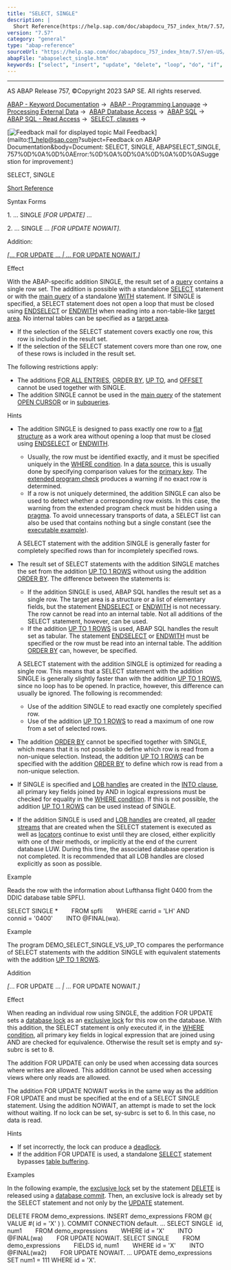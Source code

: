 ```yaml
---
title: "SELECT, SINGLE"
description: |
  Short Reference(https://help.sap.com/doc/abapdocu_757_index_htm/7.57/en-US/abapselect_shortref.htm) Syntax Forms 1. ... SINGLE FOR UPDATE ... 2. ... SINGLE ... FOR UPDATE NOWAIT. Addition: ... FOR UPDATE ...  ... FOR UPDATE NOWAIT.(#!ABAP_ONE_ADD@1@) Effect With the
version: "7.57"
category: "general"
type: "abap-reference"
sourceUrl: "https://help.sap.com/doc/abapdocu_757_index_htm/7.57/en-US/abapselect_single.htm"
abapFile: "abapselect_single.htm"
keywords: ["select", "insert", "update", "delete", "loop", "do", "if", "case", "try", "method", "data", "internal-table", "abapselect", "single"]
---
```


* * *

AS ABAP Release 757, ©Copyright 2023 SAP SE. All rights reserved.

[ABAP - Keyword Documentation](https://help.sap.com/doc/abapdocu_757_index_htm/7.57/en-US/abenabap.htm) →  [ABAP - Programming Language](https://help.sap.com/doc/abapdocu_757_index_htm/7.57/en-US/abenabap_reference.htm) →  [Processing External Data](https://help.sap.com/doc/abapdocu_757_index_htm/7.57/en-US/abenabap_language_external_data.htm) →  [ABAP Database Access](https://help.sap.com/doc/abapdocu_757_index_htm/7.57/en-US/abendb_access.htm) →  [ABAP SQL](https://help.sap.com/doc/abapdocu_757_index_htm/7.57/en-US/abenabap_sql.htm) →  [ABAP SQL - Read Access](https://help.sap.com/doc/abapdocu_757_index_htm/7.57/en-US/abenabap_sql_reading.htm) →  [SELECT, clauses](https://help.sap.com/doc/abapdocu_757_index_htm/7.57/en-US/abenselect_clauses.htm) → 

 [![](Mail.gif?object=Mail.gif&sap-language=EN "Feedback mail for displayed topic") Mail Feedback](mailto:f1_help@sap.com?subject=Feedback on ABAP Documentation&body=Document: SELECT, SINGLE, ABAPSELECT_SINGLE, 757%0D%0A%0D%0AError:%0D%0A%0D%0A%0D%0A%0D%0ASugge
stion for improvement:)

SELECT, SINGLE

[Short Reference](https://help.sap.com/doc/abapdocu_757_index_htm/7.57/en-US/abapselect_shortref.htm)

Syntax Forms

1\. ... SINGLE *\[*FOR UPDATE*\]* ...

2\. ... SINGLE ... *\[*FOR UPDATE NOWAIT*\]*.

Addition:

[*\[*... FOR UPDATE ... *|* ... FOR UPDATE NOWAIT.*\]*](#!ABAP_ONE_ADD@1@)

Effect

With the ABAP-specific addition SINGLE, the result set of a [query](https://help.sap.com/doc/abapdocu_757_index_htm/7.57/en-US/abenquery_glosry.htm "Glossary Entry") contains a single row set. The addition is possible with a standalone [SELECT](https://help.sap.com/doc/abapdocu_757_index_htm/7.57/en-US/abapselect.htm) statement or with the [main query](https://help.sap.com/doc/abapdocu_757_index_htm/7.57/en-US/abenmainquery_glosry.htm "Glossary Entry") of a standalone [WITH](https://help.sap.com/doc/abapdocu_757_index_htm/7.57/en-US/abapwith.htm) statement. If SINGLE is specified, a SELECT statement does not open a loop that must be closed using [ENDSELECT](https://help.sap.com/doc/abapdocu_757_index_htm/7.57/en-US/abapendselect.htm) or [ENDWITH](https://help.sap.com/doc/abapdocu_757_index_htm/7.57/en-US/abapendwith.htm) when reading into a non-table-like [target area](https://help.sap.com/doc/abapdocu_757_index_htm/7.57/en-US/abapinto_clause.htm). No internal tables can be specified as a [target area](https://help.sap.com/doc/abapdocu_757_index_htm/7.57/en-US/abapinto_clause.htm).

-   If the selection of the SELECT statement covers exactly one row, this row is included in the result set.
-   If the selection of the SELECT statement covers more than one row, one of these rows is included in the result set.

The following restrictions apply:

-   The additions [FOR ALL ENTRIES](https://help.sap.com/doc/abapdocu_757_index_htm/7.57/en-US/abenwhere_all_entries.htm), [ORDER BY](https://help.sap.com/doc/abapdocu_757_index_htm/7.57/en-US/abaporderby_clause.htm), [UP TO](https://help.sap.com/doc/abapdocu_757_index_htm/7.57/en-US/abapselect_up_to_offset.htm), and [OFFSET](https://help.sap.com/doc/abapdocu_757_index_htm/7.57/en-US/abapselect_up_to_offset.htm) cannot be used together with SINGLE.
-   The addition SINGLE cannot be used in the [main query](https://help.sap.com/doc/abapdocu_757_index_htm/7.57/en-US/abenmainquery_glosry.htm "Glossary Entry") of the statement [OPEN CURSOR](https://help.sap.com/doc/abapdocu_757_index_htm/7.57/en-US/abapopen_cursor.htm) or in [subqueries](https://help.sap.com/doc/abapdocu_757_index_htm/7.57/en-US/abensubquery_glosry.htm "Glossary Entry").

Hints

-   The addition SINGLE is designed to pass exactly one row to a [flat structure](https://help.sap.com/doc/abapdocu_757_index_htm/7.57/en-US/abenflat_structure_glosry.htm "Glossary Entry") as a work area without opening a loop that must be closed using [ENDSELECT](https://help.sap.com/doc/abapdocu_757_index_htm/7.57/en-US/abapendselect.htm) or [ENDWITH](https://help.sap.com/doc/abapdocu_757_index_htm/7.57/en-US/abapendwith.htm).
    
    -   Usually, the row must be identified exactly, and it must be specified uniquely in the [WHERE condition](https://help.sap.com/doc/abapdocu_757_index_htm/7.57/en-US/abapwhere.htm). In a [data source](https://help.sap.com/doc/abapdocu_757_index_htm/7.57/en-US/abapselect_data_source.htm), this is usually done by specifying comparison values for the [primary key](https://help.sap.com/doc/abapdocu_757_index_htm/7.57/en-US/abenprimary_key_glosry.htm "Glossary Entry"). The [extended program check](https://help.sap.com/doc/abapdocu_757_index_htm/7.57/en-US/abenextended_program_check_glosry.htm "Glossary Entry") produces a warning if no exact row is determined.
    -   If a row is not uniquely determined, the addition SINGLE can also be used to detect whether a corresponding row exists. In this case, the warning from the extended program check must be hidden using a [pragma](https://help.sap.com/doc/abapdocu_757_index_htm/7.57/en-US/abenpragma_glosry.htm "Glossary Entry"). To avoid unnecessary transports of data, a SELECT list can also be used that contains nothing but a single constant (see the [executable example](https://help.sap.com/doc/abapdocu_757_index_htm/7.57/en-US/abensql_expr_literal_abexa.htm)).
    
    A SELECT statement with the addition SINGLE is generally faster for completely specified rows than for incompletely specified rows.
    
-   The result set of SELECT statements with the addition SINGLE matches the set from the addition [UP TO 1 ROWS](https://help.sap.com/doc/abapdocu_757_index_htm/7.57/en-US/abapselect_up_to_offset.htm) without using the addition [ORDER BY](https://help.sap.com/doc/abapdocu_757_index_htm/7.57/en-US/abaporderby_clause.htm). The difference between the statements is:
    
    -   If the addition SINGLE is used, ABAP SQL handles the result set as a single row. The target area is a structure or a list of elementary fields, but the statement [ENDSELECT](https://help.sap.com/doc/abapdocu_757_index_htm/7.57/en-US/abapendselect.htm) or [ENDWITH](https://help.sap.com/doc/abapdocu_757_index_htm/7.57/en-US/abapendwith.htm) is not necessary. The row cannot be read into an internal table. Not all additions of the SELECT statement, however, can be used.
    -   If the addition [UP TO 1 ROWS](https://help.sap.com/doc/abapdocu_757_index_htm/7.57/en-US/abapselect_up_to_offset.htm) is used, ABAP SQL handles the result set as tabular. The statement [ENDSELECT](https://help.sap.com/doc/abapdocu_757_index_htm/7.57/en-US/abapendselect.htm) or [ENDWITH](https://help.sap.com/doc/abapdocu_757_index_htm/7.57/en-US/abapendwith.htm) must be specified or the row must be read into an internal table. The addition [ORDER BY](https://help.sap.com/doc/abapdocu_757_index_htm/7.57/en-US/abaporderby_clause.htm) can, however, be specified.
    
    A SELECT statement with the addition SINGLE is optimized for reading a single row. This means that a SELECT statement with the addition SINGLE is generally slightly faster than with the addition [UP TO 1 ROWS](https://help.sap.com/doc/abapdocu_757_index_htm/7.57/en-US/abapselect_up_to_offset.htm), since no loop has to be opened. In practice, however, this difference can usually be ignored. The following is recommended:
    
    -   Use of the addition SINGLE to read exactly one completely specified row.
    -   Use of the addition [UP TO 1 ROWS](https://help.sap.com/doc/abapdocu_757_index_htm/7.57/en-US/abapselect_up_to_offset.htm) to read a maximum of one row from a set of selected rows.
-   The addition [ORDER BY](https://help.sap.com/doc/abapdocu_757_index_htm/7.57/en-US/abaporderby_clause.htm) cannot be specified together with SINGLE, which means that it is not possible to define which row is read from a non-unique selection. Instead, the addition [UP TO 1 ROWS](https://help.sap.com/doc/abapdocu_757_index_htm/7.57/en-US/abapselect_up_to_offset.htm) can be specified with the addition [ORDER BY](https://help.sap.com/doc/abapdocu_757_index_htm/7.57/en-US/abaporderby_clause.htm) to define which row is read from a non-unique selection.
-   If SINGLE is specified and [LOB handles](https://help.sap.com/doc/abapdocu_757_index_htm/7.57/en-US/abenselect_into_lob_handles.htm) are created in the [INTO clause](https://help.sap.com/doc/abapdocu_757_index_htm/7.57/en-US/abapinto_clause.htm), all primary key fields joined by AND in logical expressions must be checked for equality in the [WHERE condition](https://help.sap.com/doc/abapdocu_757_index_htm/7.57/en-US/abapwhere.htm). If this is not possible, the addition [UP TO 1 ROWS](https://help.sap.com/doc/abapdocu_757_index_htm/7.57/en-US/abapselect_up_to_offset.htm) can be used instead of SINGLE.
-   If the addition SINGLE is used and [LOB handles](https://help.sap.com/doc/abapdocu_757_index_htm/7.57/en-US/abenselect_into_lob_handles.htm) are created, all [reader streams](https://help.sap.com/doc/abapdocu_757_index_htm/7.57/en-US/abenselect_into_lob_handles.htm) that are created when the SELECT statement is executed as well as [locators](https://help.sap.com/doc/abapdocu_757_index_htm/7.57/en-US/abenselect_into_lob_handles.htm) continue to exist until they are closed, either explicitly with one of their methods, or implicitly at the end of the current database LUW. During this time, the associated database operation is not completed. It is recommended that all LOB handles are closed explicitly as soon as possible.

Example

Reads the row with the information about Lufthansa flight 0400 from the DDIC database table SPFLI.

SELECT SINGLE \*
       FROM spfli
       WHERE carrid = 'LH' AND
             connid = '0400'
       INTO @FINAL(wa).

Example

The program DEMO\_SELECT\_SINGLE\_VS\_UP\_TO compares the performance of SELECT statements with the addition SINGLE with equivalent statements with the addition [UP TO 1 ROWS](https://help.sap.com/doc/abapdocu_757_index_htm/7.57/en-US/abapselect_up_to_offset.htm).

Addition   

*\[*... FOR UPDATE ... *|* ... FOR UPDATE NOWAIT.*\]*

Effect

When reading an individual row using SINGLE, the addition FOR UPDATE sets a [database lock](https://help.sap.com/doc/abapdocu_757_index_htm/7.57/en-US/abendatabase_lock_glosry.htm "Glossary Entry") as an [exclusive lock](https://help.sap.com/doc/abapdocu_757_index_htm/7.57/en-US/abenexclusive_lock_glosry.htm "Glossary Entry") for this row on the database. With this addition, the SELECT statement is only executed if, in the [WHERE condition](https://help.sap.com/doc/abapdocu_757_index_htm/7.57/en-US/abapwhere.htm), all primary key fields in logical expression that are joined using AND are checked for equivalence. Otherwise the result set is empty and sy-subrc is set to 8.

The addition FOR UPDATE can only be used when accessing data sources where writes are allowed. This addition cannot be used when accessing views where only reads are allowed.

The addition FOR UPDATE NOWAIT works in the same way as the addition FOR UPDATE and must be specified at the end of a SELECT SINGLE statement. Using the addition NOWAIT, an attempt is made to set the lock without waiting. If no lock can be set, sy-subrc is set to 6. In this case, no data is read.

Hints

-   If set incorrectly, the lock can produce a [deadlock](https://help.sap.com/doc/abapdocu_757_index_htm/7.57/en-US/abendeadlock_glosry.htm "Glossary Entry").
-   If the addition FOR UPDATE is used, a standalone [SELECT](https://help.sap.com/doc/abapdocu_757_index_htm/7.57/en-US/abapselect.htm) statement bypasses [table buffering](https://help.sap.com/doc/abapdocu_757_index_htm/7.57/en-US/abentable_buffering_glosry.htm "Glossary Entry").

Examples

In the following example, the [exclusive lock](https://help.sap.com/doc/abapdocu_757_index_htm/7.57/en-US/abenexclusive_lock_glosry.htm "Glossary Entry") set by the statement [DELETE](https://help.sap.com/doc/abapdocu_757_index_htm/7.57/en-US/abapdelete_dbtab.htm) is released using a [database commit](https://help.sap.com/doc/abapdocu_757_index_htm/7.57/en-US/abendb_commit.htm). Then, an exclusive lock is already set by the SELECT statement and not only by the [UPDATE](https://help.sap.com/doc/abapdocu_757_index_htm/7.57/en-US/abapupdate.htm) statement.

DELETE FROM demo\_expressions.
INSERT demo\_expressions FROM @( VALUE #( id = 'X' ) ).
COMMIT CONNECTION default.
...
SELECT SINGLE  id, num1
       FROM demo\_expressions
       WHERE id = 'X'
       INTO @FINAL(wa)
       FOR UPDATE NOWAIT.
SELECT SINGLE
       FROM demo\_expressions
       FIELDS id, num1
       WHERE id = 'X'
       INTO @FINAL(wa2)
       FOR UPDATE NOWAIT.
...
UPDATE demo\_expressions SET num1 = 111 WHERE id = 'X'.